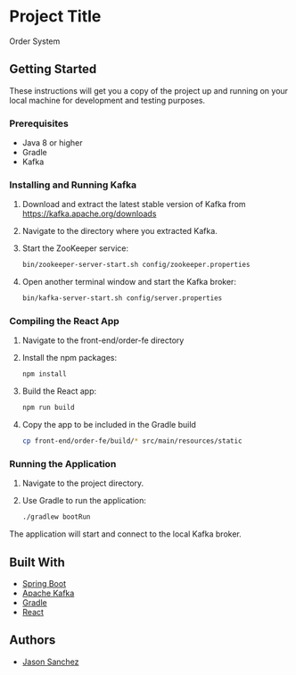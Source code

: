 # Project Title

Order System

## Getting Started

These instructions will get you a copy of the project up and running on your local machine for development and testing purposes.

### Prerequisites

- Java 8 or higher
- Gradle
- Kafka

### Installing and Running Kafka

1. Download and extract the latest stable version of Kafka from https://kafka.apache.org/downloads

2. Navigate to the directory where you extracted Kafka.

3. Start the ZooKeeper service:

    ```bash
    bin/zookeeper-server-start.sh config/zookeeper.properties
   ```

4. Open another terminal window and start the Kafka broker:

   ```bash
   bin/kafka-server-start.sh config/server.properties
   ```

### Compiling the React App
1. Navigate to the front-end/order-fe directory

2. Install the npm packages:

   ```bash
   npm install
   ```

3. Build the React app:

   ```bash 
   npm run build
   ```

4. Copy the app to be included in the Gradle build

   ```bash
   cp front-end/order-fe/build/* src/main/resources/static
   ```

### Running the Application

1. Navigate to the project directory.

2. Use Gradle to run the application:

   ```bash
   ./gradlew bootRun
   ```

The application will start and connect to the local Kafka broker.

## Built With

- [Spring Boot](https://spring.io/projects/spring-boot)
- [Apache Kafka](https://kafka.apache.org/)
- [Gradle](https://gradle.org/)
- [React](https://create-react-app.dev/)

## Authors

- [Jason Sanchez](https://github.com/j4ysanchez)